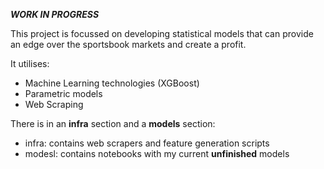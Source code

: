 ***WORK IN PROGRESS***

This project is focussed on developing statistical models that can provide an edge over the sportsbook markets and create a profit.

It utilises:
- Machine Learning technologies (XGBoost)
- Parametric models
- Web Scraping

There is in an **infra** section and a **models** section:
- infra: contains web scrapers and feature generation scripts
- modesl: contains notebooks with my current **unfinished** models
